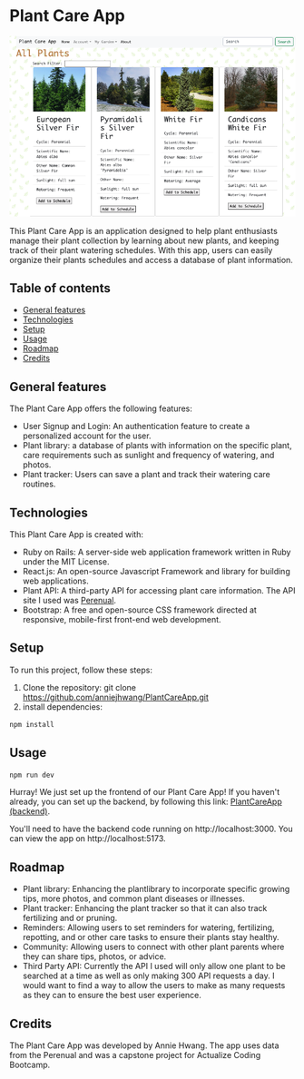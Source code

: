 # Plant Care App

![screenshot](screenshot.png)

This Plant Care App is an application designed to help plant enthusiasts manage their plant collection by learning about new plants, and keeping track of their plant watering schedules. With this app, users can easily organize their plants schedules and access a database of plant information.

## Table of contents

- [General features](#general-info)
- [Technologies](#technologies)
- [Setup](#setup)
- [Usage](#usage)
- [Roadmap](#roadmap)
- [Credits](#credits)

## General features

The Plant Care App offers the following features:

- User Signup and Login: An authentication feature to create a personalized account for the user.
- Plant library: a database of plants with information on the specific plant, care requirements such as sunlight and frequency of watering, and photos.
- Plant tracker: Users can save a plant and track their watering care routines.

## Technologies

This Plant Care App is created with:

- Ruby on Rails: A server-side web application framework written in Ruby under the MIT License.
- React.js: An open-source Javascript Framework and library for building web applications.
- Plant API: A third-party API for accessing plant care information. The API site I used was [Perenual](https://perenual.com/docs/api).
- Bootstrap: A free and open-source CSS framework directed at responsive, mobile-first front-end web development.

## Setup

To run this project, follow these steps:

1. Clone the repository: git clone https://github.com/anniejhwang/PlantCareApp.git
2. install dependencies:

```bash
npm install
```

## Usage

```bash
npm run dev
```

Hurray! We just set up the frontend of our Plant Care App! If you haven't already, you can set up the backend, by following this link: [PlantCareApp (backend)](https://github.com/anniejhwang/PlantCareApp).

You'll need to have the backend code running on http://localhost:3000.
You can view the app on http://localhost:5173.

## Roadmap

- Plant library: Enhancing the plantlibrary to incorporate specific growing tips, more photos, and common plant diseases or illnesses.
- Plant tracker: Enhancing the plant tracker so that it can also track fertilizing and or pruning.
- Reminders: Allowing users to set reminders for watering, fertilizing, repotting, and or other care tasks to ensure their plants stay healthy.
- Community: Allowing users to connect with other plant parents where they can share tips, photos, or advice.
- Third Party API: Currently the API I used will only allow one plant to be searched at a time as well as only making 300 API requests a day. I would want to find a way to allow the users to make as many requests as they can to ensure the best user experience.

## Credits

The Plant Care App was developed by Annie Hwang. The app uses data from the Perenual and was a capstone project for Actualize Coding Bootcamp.
